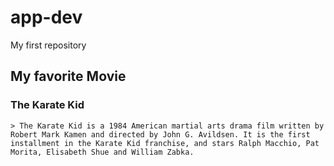 # app-dev
My first repository
## My favorite Movie
### The Karate Kid
	> The Karate Kid is a 1984 American martial arts drama film written by Robert Mark Kamen and directed by John G. Avildsen. It is the first installment in the Karate Kid franchise, and stars Ralph Macchio, Pat Morita, Elisabeth Shue and William Zabka.
 
